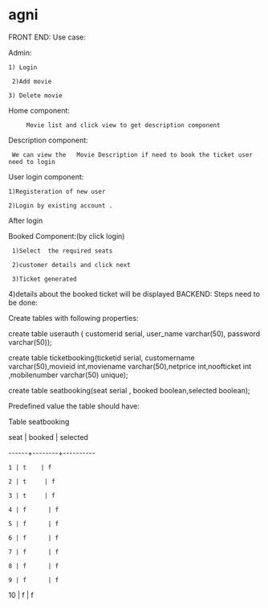 # agni
FRONT END:
Use case:



Admin:

    1) Login

     2)Add movie

    3) Delete movie

Home component:

         Movie list and click view to get description component

Description component:

     We can view the   Movie Description if need to book the ticket user need to login

User login component: 

    1)Registeration of new user

    2)Login by existing account .

After login 

Booked Component:(by click login)

     1)Select  the required seats 

     2)customer details and click next 

     3)Ticket generated

4)details about the booked ticket will be displayed
BACKEND:
Steps need to be done:



Create tables with following properties:



create table userauth ( customerid serial, user_name varchar(50), password varchar(50));



create table ticketbooking(ticketid serial, customername varchar(50),movieid int,moviename varchar(50),netprice int,noofticket int ,mobilenumber varchar(50) unique);



create table seatbooking(seat serial , booked boolean,selected boolean);







Predefined value the table should have:



Table seatbooking



seat | booked | selected 

------+--------+----------

    1 | t    | f

    2 | t     | f

    3 | t     | f

    4 | f      | f

    5 | f      | f

    6 | f      | f

    7 | f      | f

    8 | f      | f

    9 | f      | f

   10 | f    | f
   
